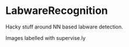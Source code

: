 # LabwareRecognition
Hacky stuff around NN based labware detection.


Images labelled with supervise.ly
